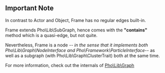 ## Important Note

In contrast to Actor and Object, Frame has no regular edges built-in.

Frame extends Pho\Lib\SubGraph, hence comes with the **"contains"** 
method which is a quasi-edge, but not quite.

Nevertheless, Frame is a node *-- in the sense that it implements both
Pho\Lib\Graph\NodeInterface and Pho\Framework\ParticleInterface--* as well as
a subgraph (with Pho\Lib\Graph\ClusterTrait) both at the same time.

For more information, check out the internals of [Pho\Lib\Graph](https://github.com/phonetworks/pho-lib-graph)